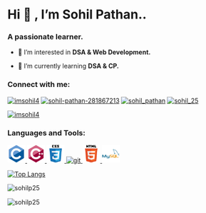 <h1 align="left">Hi 🙋 , I’m Sohil Pathan..</h1>
<h3 align="left">A passionate learner.</h3>

- 👀 I’m interested in **DSA & Web Development.**

- 🌱 I’m currently learning **DSA & CP.**

<h3 align="left">Connect with me:</h3>
<p align="left">
<a href="https://twitter.com/imsohil4" target="blank"><img align="center" src="https://raw.githubusercontent.com/rahuldkjain/github-profile-readme-generator/master/src/images/icons/Social/twitter.svg" alt="imsohil4" height="30" width="40" /></a>
<a href="https://linkedin.com/in/sohil-pathan-281867213" target="blank"><img align="center" src="https://raw.githubusercontent.com/rahuldkjain/github-profile-readme-generator/master/src/images/icons/Social/linked-in-alt.svg" alt="sohil-pathan-281867213" height="30" width="40" /></a>
<a href="https://www.codechef.com/users/sohil_pathan" target="blank"><img align="center" src="https://cdn.jsdelivr.net/npm/simple-icons@3.1.0/icons/codechef.svg" alt="sohil_pathan" height="30" width="40" /></a>
<a href="https://www.leetcode.com/sohil_25" target="blank"><img align="center" src="https://raw.githubusercontent.com/rahuldkjain/github-profile-readme-generator/master/src/images/icons/Social/leet-code.svg" alt="sohil_25" height="30" width="40" /></a>
</p>
<p align="left"> <a href="https://twitter.com/imsohil4" target="blank"><img src="https://img.shields.io/twitter/follow/imsohil4?logo=twitter&style=for-the-badge" alt="imsohil4" /></a> </p>
<h3 align="left">Languages and Tools:</h3>
<p align="left"> <a href="https://www.cprogramming.com/" target="_blank" rel="noreferrer"> <img src="https://raw.githubusercontent.com/devicons/devicon/master/icons/c/c-original.svg" alt="c" width="40" height="40"/> </a> <a href="https://www.w3schools.com/cpp/" target="_blank" rel="noreferrer"> <img src="https://raw.githubusercontent.com/devicons/devicon/master/icons/cplusplus/cplusplus-original.svg" alt="cplusplus" width="40" height="40"/> </a> <a href="https://www.w3schools.com/css/" target="_blank" rel="noreferrer"> <img src="https://raw.githubusercontent.com/devicons/devicon/master/icons/css3/css3-original-wordmark.svg" alt="css3" width="40" height="40"/> </a> <a href="https://git-scm.com/" target="_blank" rel="noreferrer"> <img src="https://www.vectorlogo.zone/logos/git-scm/git-scm-icon.svg" alt="git" width="40" height="40"/> </a> <a href="https://www.w3.org/html/" target="_blank" rel="noreferrer"> <img src="https://raw.githubusercontent.com/devicons/devicon/master/icons/html5/html5-original-wordmark.svg" alt="html5" width="40" height="40"/> </a> <a href="https://www.mysql.com/" target="_blank" rel="noreferrer"> <img src="https://raw.githubusercontent.com/devicons/devicon/master/icons/mysql/mysql-original-wordmark.svg" alt="mysql" width="40" height="40"/> </a> </p>

[![Top Langs](https://github-readme-stats.vercel.app/api/top-langs/?username=sohilp25&layout=compact)](https://github.com/sohilp25/github-readme-stats)

<p>&nbsp;<img align="left" src="https://github-readme-stats.vercel.app/api?username=sohilp25&show_icons=true&locale=en" alt="sohilp25" /></p>

<p><img align="center" src="https://github-readme-streak-stats.herokuapp.com/?user=sohilp25&" alt="sohilp25" /></p>
